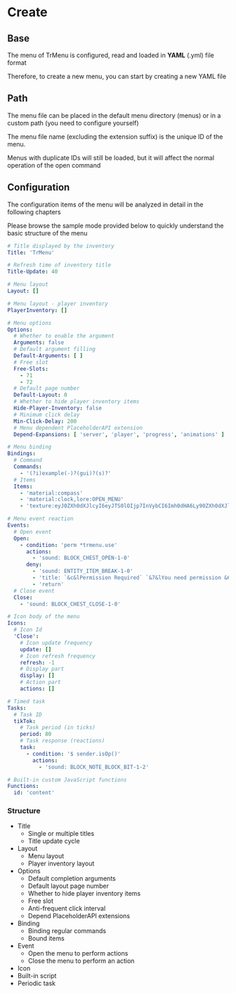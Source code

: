 # Create

## Base

The menu of TrMenu is configured, read and loaded in **YAML** \(.yml\) file format

Therefore, to create a new menu, you can start by creating a new YAML file

## Path

The menu file can be placed in the default menu directory \(menus\) or in a custom path \(you need to configure yourself\)

The menu file name \(excluding the extension suffix\) is the unique ID of the menu.

Menus with duplicate IDs will still be loaded, but it will affect the normal operation of the open command

## Configuration

The configuration items of the menu will be analyzed in detail in the following chapters

Please browse the sample mode provided below to quickly understand the basic structure of the menu

```yaml
# Title displayed by the inventory
Title: 'TrMenu'

# Refresh time of inventory title
Title-Update: 40

# Menu layout
Layout: []

# Menu layout - player inventory
PlayerInventory: []

# Menu options
Options:
  # Whether to enable the argument
  Arguments: false
  # Default argument filling
  Default-Arguments: [ ]
  # Free slot
  Free-Slots:
    - 71
    - 72
  # Default page number
  Default-Layout: 0
  # Whether to hide player inventory items
  Hide-Player-Inventory: false
  # Minimum click delay
  Min-Click-Delay: 200
  # Menu dependent PlaceholderAPI extension
  Depend-Expansions: [ 'server', 'player', 'progress', 'animations' ]

# Menu binding
Bindings:
  # Command
  Commands:
    - '(?i)example(-)?(gui)?(s)?'
  # Items
  Items:
    - 'material:compass'
    - 'material:clock,lore:OPEN_MENU'
    - 'texture:eyJ0ZXh0dXJlcyI6eyJTS0lOIjp7InVybCI6Imh0dHA6Ly90ZXh0dXJlcy5taW5lY3JhZnQubmV0L3RleHR1cmUvNDRmNDUyZDk5OGVhYmFjNDY0MmM2YjBmZTVhOGY0ZTJlNjczZWRjYWUyYTZkZmQ5ZTZhMmU4NmU3ODZlZGFjMCJ9fX0='

# Menu event reaction
Events:
  # Open event
  Open:
    - condition: 'perm *trmenu.use'
      actions:
        - 'sound: BLOCK_CHEST_OPEN-1-0'
      deny:
        - 'sound: ENTITY_ITEM_BREAK-1-0'
        - 'title: `&c&lPermission Required` `&7&lYou need permission &6&ltrmenu.use &7&lto open this menu` 15 20 15'
        - 'return'
  # Close event
  Close:
    - 'sound: BLOCK_CHEST_CLOSE-1-0'

# Icon body of the menu
Icons:
  # Icon Id
  'Close':
    # Icon update frequency
    update: []
    # Icon refresh frequency
    refresh: -1
    # Display part
    display: []
    # Action part
    actions: []

# Timed task
Tasks:
  # Task ID
  tikTok:
    # Task period (in ticks)
    period: 80
    # Task response (reactions)
    task:
      - condition: '$ sender.isOp()'
        actions:
          - 'sound: BLOCK_NOTE_BLOCK_BIT-1-2'

# Built-in custom JavaScript functions
Functions:
  id: 'content'

```

### Structure

* Title
  * Single or multiple titles
  * Title update cycle
* Layout
  * Menu layout
  * Player inventory layout
* Options
  * Default completion arguments
  * Default layout page number
  * Whether to hide player inventory items
  * Free slot
  * Anti-frequent click interval
  * Depend PlaceholderAPI extensions
* Binding
  * Binding regular commands
  * Bound items
* Event
  * Open the menu to perform actions
  * Close the menu to perform an action
* Icon
* Built-in script
* Periodic task

